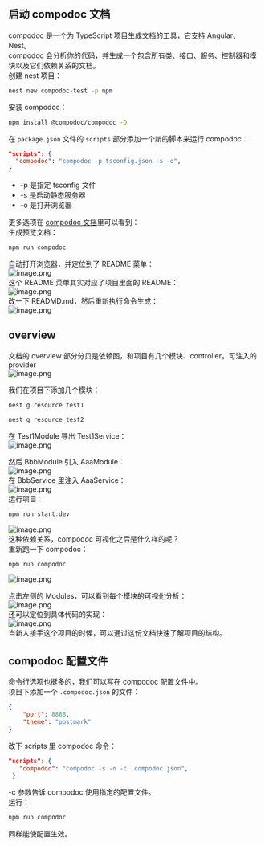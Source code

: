 ## 启动 compodoc 文档
compodoc 是一个为 TypeScript 项目生成文档的工具，它支持 Angular、Nest。<br />compodoc 会分析你的代码，并生成一个包含所有类、接口、服务、控制器和模块以及它们依赖关系的文档。<br />创建 nest 项目：
```bash
nest new compodoc-test -p npm
```
安装 compodoc：
```bash
npm install @compodoc/compodoc -D
```
在 `package.json` 文件的 `scripts` 部分添加一个新的脚本来运行 compodoc：
```json
"scripts": {
  "compodoc": "compodoc -p tsconfig.json -s -o",
}
```

- -p 是指定 tsconfig 文件
- -s 是启动静态服务器
- -o 是打开浏览器

更多选项在 [compodoc 文档](https://link.juejin.cn/?target=https%3A%2F%2Fcompodoc.app%2Fguides%2Foptions.html)里可以看到：<br />生成预览文档：
```bash
npm run compodoc
```
自动打开浏览器，并定位到了 README 菜单：<br />![image.png](https://cdn.nlark.com/yuque/0/2024/png/21596389/1709458507644-8cd8b8c1-303d-4a2e-b6ad-8bc6988092cd.png#averageHue=%23fafafa&clientId=u40db19a7-11a8-4&from=paste&height=387&id=uf6721fbc&originHeight=1606&originWidth=2998&originalType=binary&ratio=2.200000047683716&rotation=0&showTitle=false&size=296898&status=done&style=none&taskId=uc6c90fc0-e83c-4174-bcc8-3d54a905954&title=&width=722.45166015625)<br />这个 README 菜单其实对应了项目里面的 README：<br />![image.png](https://cdn.nlark.com/yuque/0/2024/png/21596389/1705747089878-f4b53017-0183-4c28-8da0-8f54f15ffb0b.png#averageHue=%23ae6930&clientId=uaf6bd440-3d50-4&from=paste&height=109&id=ub7250d0e&originHeight=218&originWidth=610&originalType=binary&ratio=2&rotation=0&showTitle=false&size=23694&status=done&style=none&taskId=u7376e3aa-081e-4321-84af-9dbb7d54605&title=&width=305)<br />改一下 READMD.md，然后重新执行命令生成：<br />![image.png](https://cdn.nlark.com/yuque/0/2024/png/21596389/1705747110755-8d8de72f-7b5c-438d-9e0a-e96b1b07522f.png#averageHue=%23fdfcfc&clientId=uaf6bd440-3d50-4&from=paste&height=323&id=u8bfcdd55&originHeight=646&originWidth=2206&originalType=binary&ratio=2&rotation=0&showTitle=false&size=63160&status=done&style=none&taskId=u72417a63-5d39-4b9d-9ca5-6e7f49cbae4&title=&width=1103)



## overview
文档的 overview 部分分贝是依赖图，和项目有几个模块、controller，可注入的 provider<br />![image.png](https://cdn.nlark.com/yuque/0/2024/png/21596389/1705747193552-f20c0e80-35a6-4910-aac6-24d66af9808c.png#averageHue=%23fbfafa&clientId=uaf6bd440-3d50-4&from=paste&height=534&id=ubd5c8c1e&originHeight=1068&originWidth=2188&originalType=binary&ratio=2&rotation=0&showTitle=false&size=143576&status=done&style=none&taskId=uf9b031ef-a396-46bf-9cb7-20696005e24&title=&width=1094)

我们在项目下添加几个模块：
```typescript
nest g resource test1

nest g resource test2
```
在 Test1Module 导出 Test1Service：<br />![image.png](https://cdn.nlark.com/yuque/0/2024/png/21596389/1709458583885-7a42b325-fb5d-4ce6-a89d-88e6b57fc006.png#averageHue=%232f2d2b&clientId=u40db19a7-11a8-4&from=paste&height=256&id=u6daef73c&originHeight=564&originWidth=1246&originalType=binary&ratio=2.200000047683716&rotation=0&showTitle=false&size=104502&status=done&style=none&taskId=u6a8ce65e-44ee-454a-b605-a1959f30000&title=&width=566.3636240880354)


然后 BbbModule 引入 AaaModule：<br />![image.png](https://cdn.nlark.com/yuque/0/2024/png/21596389/1709458656590-d9c75429-dc95-484b-b53d-1015cb884993.png#averageHue=%232f2d2b&clientId=u40db19a7-11a8-4&from=paste&height=275&id=udf6124e0&originHeight=606&originWidth=1236&originalType=binary&ratio=2.200000047683716&rotation=0&showTitle=false&size=122467&status=done&style=none&taskId=u5951eb49-c3ae-478b-a739-31005e3eca2&title=&width=561.8181696411009)<br />在 BbbService 里注入 AaaService：<br />![image.png](https://cdn.nlark.com/yuque/0/2024/png/21596389/1709458760462-8c1aa4a6-0c48-4b24-8524-14d0e164317d.png#averageHue=%23322e2b&clientId=u40db19a7-11a8-4&from=paste&height=291&id=uc36e879f&originHeight=640&originWidth=1136&originalType=binary&ratio=2.200000047683716&rotation=0&showTitle=false&size=89232&status=done&style=none&taskId=u08e3ce9d-3e4a-4317-b528-907d12b3622&title=&width=516.3636251717562)<br />运行项目：
```typescript
npm run start:dev
```
![image.png](https://cdn.nlark.com/yuque/0/2024/png/21596389/1709458831201-5936485c-0e60-44f6-8f6c-7fd2cbbb0773.png#averageHue=%23e9e9e9&clientId=u40db19a7-11a8-4&from=paste&height=78&id=u692351b8&originHeight=172&originWidth=730&originalType=binary&ratio=2.200000047683716&rotation=0&showTitle=false&size=21223&status=done&style=none&taskId=u23b977b4-1aac-48f7-af95-bd9556511d1&title=&width=331.81817462621655)<br />这种依赖关系，compodoc 可视化之后是什么样的呢？<br />重新跑一下 compodoc：
```typescript
npm run compodoc
```
![image.png](https://cdn.nlark.com/yuque/0/2024/png/21596389/1709458930004-5ce51d05-d17b-440f-ac91-a13f7b2ed047.png#averageHue=%23fbfaf8&clientId=u40db19a7-11a8-4&from=paste&height=635&id=ud2e64ab9&originHeight=1396&originWidth=3006&originalType=binary&ratio=2.200000047683716&rotation=0&showTitle=false&size=217311&status=done&style=none&taskId=u65796913-a63a-4619-819e-6a8da3a87d6&title=&width=1366.3636067485027)

点击左侧的 Modules，可以看到每个模块的可视化分析：<br />![image.png](https://cdn.nlark.com/yuque/0/2024/png/21596389/1709459082447-77edc070-cd1e-4e11-b84c-90789d5ba975.png#averageHue=%23fbfaf9&clientId=u40db19a7-11a8-4&from=paste&height=635&id=ub80135dd&originHeight=1396&originWidth=2484&originalType=binary&ratio=2.200000047683716&rotation=0&showTitle=false&size=209097&status=done&style=none&taskId=ua28e7695-7626-48f3-b318-b20828aadc5&title=&width=1129.0908846185232)<br />还可以定位到具体代码的实现：<br />![image.png](https://cdn.nlark.com/yuque/0/2024/png/21596389/1709459124829-93b1cd45-ee3f-42d9-a05d-f30d3e4b4ac3.png#averageHue=%23fcfcfc&clientId=u40db19a7-11a8-4&from=paste&height=576&id=u43aaca10&originHeight=1268&originWidth=1416&originalType=binary&ratio=2.200000047683716&rotation=0&showTitle=false&size=136724&status=done&style=none&taskId=uc436674a-0373-4c73-b9ec-2c3abec973d&title=&width=643.6363496859215)<br />当新人接手这个项目的时候，可以通过这份文档快速了解项目的结构。


## compodoc 配置文件
命令行选项也挺多的，我们可以写在 compodoc 配置文件中。<br />项目下添加一个 `.compodoc.json` 的文件：
```json
{
    "port": 8888,
    "theme": "postmark"
}
```
改下 scripts 里 compodoc 命令：
```json
"scripts": {
   "compodoc": "compodoc -s -o -c .compodoc.json",
 }
```
-c 参数告诉 compodoc 使用指定的配置文件。<br />运行：
```bash
npm run compodoc
```
同样能使配置生效。

